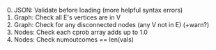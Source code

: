 0. JSON: Validate before loading (more helpful syntax errors)
0. Graph: Check all E's vertices are in V
0. Graph: Check for any disconnected nodes (any V not in E) (+warn?)
0. Nodes: Check each cprob array adds up to 1.0
0. Nodes: Check numoutcomes == len(vals)
